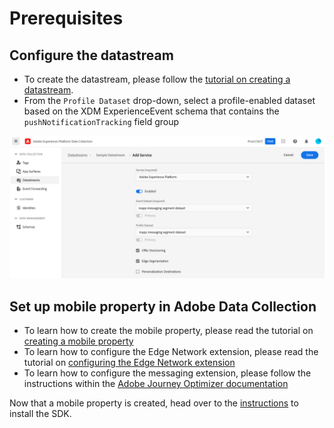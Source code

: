 # Prerequisites

## Configure the datastream

* To create the datastream, please follow the [tutorial on creating a datastream](../getting-started/configure-datastreams.md).
* From the `Profile Dataset` drop-down, select a profile-enabled dataset based on the XDM ExperienceEvent schema that contains the `pushNotificationTracking` field group

![Datastream](./assets/configure/configure.png)

## Set up mobile property in Adobe Data Collection

* To learn how to create the mobile property, please read the tutorial on [creating a mobile property](../getting-started/create-a-mobile-property.md)
* To learn how to configure the Edge Network extension, please read the tutorial on [configuring the Edge Network extension](../edge-network-extensions/index.md)
* To learn how to configure the messaging extension, please follow the instructions within the [Adobe Journey Optimizer documentation](../adobe-journey-optimizer/index.md)

Now that a mobile property is created, head over to the [instructions](./setup.md) to install the SDK.

